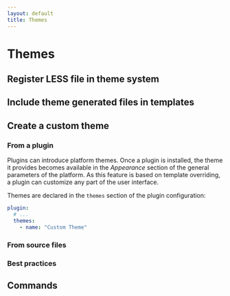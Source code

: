 ```yaml
---
layout: default
title: Themes
---
```


# Themes

## Register LESS file in theme system

## Include theme generated files in templates

## Create a custom theme

### From a plugin

Plugins can introduce platform themes. Once a plugin is installed, the theme
it provides becomes available in the *Appearance* section of the general 
parameters of the platform. As this feature is based on template overriding,
a plugin can customize any part of the user interface.

Themes are declared in the `themes` section of the plugin configuration:

```yml
plugin:
  # ...
  themes:
    - name: "Custom Theme"
```

### From source files

### Best practices

## Commands
